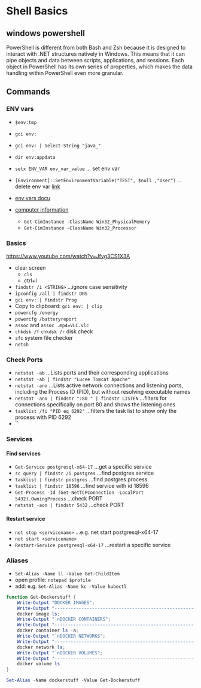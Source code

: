 # Shell Basics

## windows powershell

PowerShell is different from both Bash and Zsh because it is designed to interact with .NET structures natively in Windows. This means that it can pipe objects and data between scripts, applications, and sessions. Each object in PowerShell has its own series of properties, which makes the data handling within PowerShell even more granular.

## Commands

### ENV vars

- `$env:tmp`
- `gci env:`
- `gci env: | Select-String "java_"`
- `dir env:appdata`
- `setx ENV_VAR env_var_value`  ... set env var
- `[Environment]::SetEnvironmentVariable("TEST", $null ,"User")`  ... delete env var [link](https://www.digitalcitizen.life/remove-edit-clear-environment-variables/)

- [env vars docu](https://learn.microsoft.com/en-us/powershell/module/microsoft.powershell.core/about/about_environment_variables?view=powershell-7.2)
- [computer information](https://learn.microsoft.com/en-us/powershell/scripting/samples/collecting-information-about-computers?view=powershell-7.2)
  - `Get-CimInstance -ClassName Win32_PhysicalMemory`
  - `Get-CimInstance -ClassName Win32_Processor`

### Basics

<https://www.youtube.com/watch?v=Jfvg3CS1X3A>

- clear screen
  - `cls`
  - ctrl+l
- `findstr /i <STRING>` ...ignore case sensitivity
- `ipconfig /all | findstr DNS`
- `gci env: | findstr Prog`
- Copy to clipboard: `gci env: | clip`
- `powercfg /energy`
- `powercfg /batteryreport`
- `assoc` and `assoc .mp4=VLC.vlc`
- `chkdsk /f` `chkdsk /r` disk check
- `sfc` system file checker
- `netsh`

### Check Ports

- `netstat -ab` ...Lists ports and their corresponding applications
- `netstat -ab | findstr "Lucee Tomcat Apache"`
- `netstat -ano` ...Lists active network connections and listening ports, including the Process ID (PID), but without resolving executable names
- `netstat -ano | findstr ":80 " | findstr LISTEN`  ...filters for connections specifically on port 80 and shows the listening ones
- `tasklist /fi "PID eq 6292"` ...filters the task list to show only the process with PID 6292
- ``

### Services

#### Find services

- `Get-Service postgresql-x64-17`  ...get a specific service
- `sc query | findstr /i postgres` ...find postgres service
- `tasklist | findstr postgres` ...find postgres process
- `tasklist | findstr 18596` ...find service with id 18596
- `Get-Process -Id (Get-NetTCPConnection -LocalPort 5432).OwningProcess` ...check PORT
- `netstat -aon | findstr 5432` ...check PORT

#### Restart service

- `net stop <servicename>` ...e.g. net start postgresql-x64-17
- `net start <servicename>`
- `Restart-Service postgresql-x64-17`  ...restart a specific service

### Aliases

- `Set-Alias -Name ll -Value Get-ChildItem`
- open profile: `notepad $profile`
- add: e.g. `Set-Alias -Name kc -Value kubectl`

```powershell
function Get-Dockerstuff { 
    Write-Output "DOCKER IMAGES"; 
    Write-Output "--------------------------------------------------------------------"; 
    docker image ls; 
    Write-Output "`nDOCKER CONTAINERS"; 
    Write-Output "--------------------------------------------------------------------"; 
    docker container ls -a; 
    Write-Output "`nDOCKER NETWORKS"; 
    Write-Output "--------------------------------------------------------------------"; 
    docker network ls; 
    Write-Output "`nDOCKER VOLUMES"; 
    Write-Output "--------------------------------------------------------------------"; 
    docker volume ls
}

Set-Alias -Name dockerstuff -Value Get-Dockerstuff
```
